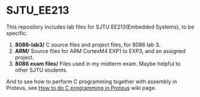 # SJTU_EE213
This repository includes lab files for SJTU EE213(Embedded Systems), to be specific:
1. **8086-lab3/**                 C source files and project files, for 8086 lab 3. 
2. **ARM/**                          Source files for ARM CortexM4 EXP1 to EXP3, and an assigned project. 
3. **8086 exam files/**      Files used in my midterm exam. Maybe helpful to other SJTU students.

And to see how to perform C programming together with assembly in Proteus, see [How to do C programming in Proteus](https://github.com/rogerwwww/SJTU_EE213/wiki/How-to-perform-C-programming-in-Proteus-8.5) wiki page.